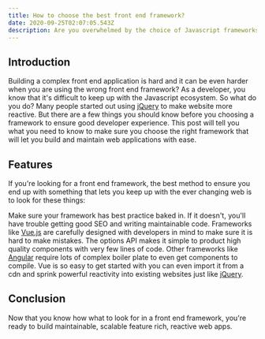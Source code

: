 ```yaml
---
title: How to choose the best front end framework?
date: 2020-09-25T02:07:05.543Z
description: Are you overwhelmed by the choice of Javascript frameworks?
---
```

## Introduction

Building a complex front end application is hard and it can be even harder when you are using the wrong front end framework? As a developer, you know that it's difficult to keep up with the Javascript ecosystem. So what do you do? Many people started out using [jQuery](https://jquery.com/) to make website more reactive. But there are a few things you should know before you choosing a framework to ensure good developer experience. This post will tell you what you need to know to make sure you choose the right framework that will let you build and maintain web applications with ease.

## Features

If you're looking for a front end framework, the best method to ensure you end up with something that lets you keep up with the ever changing web is to look for these things:

Make sure your framework has best practice baked in. If it doesn't, you'll have trouble getting good SEO and writing maintainable code. [](https://content.nuxtjs.org/)Frameworks like [Vue.js](https://vuejs.org/) are carefully designed with developers in mind to make sure it is hard to make mistakes. The options API makes it simple to product high quality components with very few lines of code. Other frameworks like [Angular](https://angular.io/) require lots of complex boiler plate to even get components to compile. Vue is so easy to get started with you can even import it from a cdn and sprink powerful reactivity into existing websites just like [jQuery](https://jquery.com/).

## Conclusion

Now that you know how what to look for in a front end framework, you're ready to build maintainable, scalable feature rich, reactive web apps.